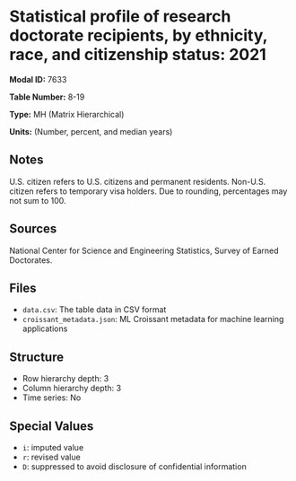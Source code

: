 # Statistical profile of research doctorate recipients, by ethnicity, race, and citizenship status: 2021

**Modal ID:** 7633

**Table Number:** 8-19

**Type:** MH (Matrix Hierarchical)

**Units:** (Number, percent, and median years)

## Notes

U.S. citizen refers to U.S. citizens and permanent residents. Non-U.S. citizen refers to temporary visa holders. Due to rounding, percentages may not sum to 100.

## Sources

National Center for Science and Engineering Statistics, Survey of Earned Doctorates.

## Files

- `data.csv`: The table data in CSV format
- `croissant_metadata.json`: ML Croissant metadata for machine learning applications

## Structure

- Row hierarchy depth: 3
- Column hierarchy depth: 3
- Time series: No

## Special Values

- `i`: imputed value
- `r`: revised value
- `D`: suppressed to avoid disclosure of confidential information
